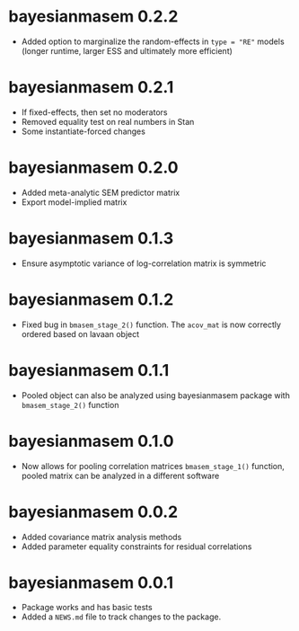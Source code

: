# bayesianmasem 0.2.2

* Added option to marginalize the random-effects in `type = "RE"` models (longer runtime, larger ESS and ultimately more efficient)

# bayesianmasem 0.2.1

* If fixed-effects, then set no moderators
* Removed equality test on real numbers in Stan
* Some instantiate-forced changes

# bayesianmasem 0.2.0

* Added meta-analytic SEM predictor matrix
* Export model-implied matrix

# bayesianmasem 0.1.3

* Ensure asymptotic variance of log-correlation matrix is symmetric

# bayesianmasem 0.1.2

* Fixed bug in `bmasem_stage_2()` function. The `acov_mat` is now correctly ordered based on lavaan object

# bayesianmasem 0.1.1

* Pooled object can also be analyzed using bayesianmasem package with `bmasem_stage_2()` function

# bayesianmasem 0.1.0

* Now allows for pooling correlation matrices `bmasem_stage_1()` function, pooled matrix can be analyzed in a different software

# bayesianmasem 0.0.2

* Added covariance matrix analysis methods
* Added parameter equality constraints for residual correlations

# bayesianmasem 0.0.1

* Package works and has basic tests
* Added a `NEWS.md` file to track changes to the package.
